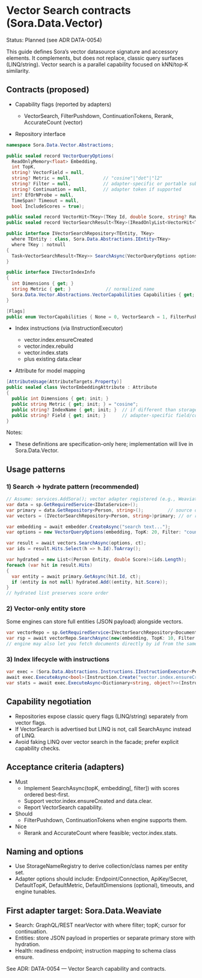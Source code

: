 # Vector Search contracts (Sora.Data.Vector)

Status: Planned (see ADR DATA-0054)

This guide defines Sora’s vector datasource signature and accessory elements. It complements, but does not replace, classic query surfaces (LINQ/string). Vector search is a parallel capability focused on kNN/top‑K similarity.

## Contracts (proposed)

- Capability flags (reported by adapters)
  - VectorSearch, FilterPushdown, ContinuationTokens, Rerank, AccurateCount (vector)

- Repository interface

```csharp
namespace Sora.Data.Vector.Abstractions;

public sealed record VectorQueryOptions(
  ReadOnlyMemory<float> Embedding,
  int TopK,
  string? VectorField = null,
  string? Metric = null,            // "cosine"|"dot"|"l2"
  string? Filter = null,            // adapter-specific or portable subset
  string? Continuation = null,      // adapter token if supported
  int? EfOrNProbe = null,
  TimeSpan? Timeout = null,
  bool IncludeScores = true);

public sealed record VectorHit<TKey>(TKey Id, double Score, string? Raw = null);
public sealed record VectorSearchResult<TKey>(IReadOnlyList<VectorHit<TKey>> Hits, string? Continuation = null);

public interface IVectorSearchRepository<TEntity, TKey>
  where TEntity : class, Sora.Data.Abstractions.IEntity<TKey>
  where TKey : notnull
{
  Task<VectorSearchResult<TKey>> SearchAsync(VectorQueryOptions options, CancellationToken ct = default);
}

public interface IVectorIndexInfo
{
  int Dimensions { get; }
  string Metric { get; }             // normalized name
  Sora.Data.Vector.Abstractions.VectorCapabilities Capabilities { get; }
}

[Flags]
public enum VectorCapabilities { None = 0, VectorSearch = 1, FilterPushdown = 2, Rerank = 4, ContinuationTokens = 8, AccurateCount = 16 }
```

- Index instructions (via IInstructionExecutor)
  - vector.index.ensureCreated
  - vector.index.rebuild
  - vector.index.stats
  - plus existing data.clear

- Attribute for model mapping

```csharp
[AttributeUsage(AttributeTargets.Property)]
public sealed class VectorEmbeddingAttribute : Attribute
{
  public int Dimensions { get; init; }
  public string Metric { get; init; } = "cosine";
  public string? IndexName { get; init; }  // if different than storage name
  public string? Field { get; init; }      // adapter-specific field/column name
}
```

Notes:
- These definitions are specification-only here; implementation will live in Sora.Data.Vector.

## Usage patterns

### 1) Search → hydrate pattern (recommended)

```csharp
// Assume: services.AddSora(); vector adapter registered (e.g., Weaviate)
var data = sp.GetRequiredService<IDataService>();
var primary = data.GetRepository<Person, string>();         // source of truth
var vectors = (IVectorSearchRepository<Person, string>)primary; // or resolved separately if vector-only

var embedding = await embedder.CreateAsync("search text...");
var options = new VectorQueryOptions(embedding, TopK: 20, Filter: "country = 'US'");

var result = await vectors.SearchAsync(options, ct);
var ids = result.Hits.Select(h => h.Id).ToArray();

var hydrated = new List<(Person Entity, double Score)>(ids.Length);
foreach (var hit in result.Hits)
{
  var entity = await primary.GetAsync(hit.Id, ct);
  if (entity is not null) hydrated.Add((entity, hit.Score));
}
// hydrated list preserves score order
```

### 2) Vector-only entity store

Some engines can store full entities (JSON payload) alongside vectors.

```csharp
var vectorRepo = sp.GetRequiredService<IVectorSearchRepository<Document, string>>();
var rsp = await vectorRepo.SearchAsync(new(embedding, TopK: 10, Filter: "tag in ['kb','faq']"));
// engine may also let you fetch documents directly by id from the same store
```

### 3) Index lifecycle with instructions

```csharp
var exec = (Sora.Data.Abstractions.Instructions.IInstructionExecutor<Person>)primary;
await exec.ExecuteAsync<bool>(Instruction.Create("vector.index.ensureCreated"));
var stats = await exec.ExecuteAsync<Dictionary<string, object?>>(Instruction.Create("vector.index.stats"));
```

## Capability negotiation

- Repositories expose classic query flags (LINQ/string) separately from vector flags.
- If VectorSearch is advertised but LINQ is not, call SearchAsync instead of LINQ.
- Avoid faking LINQ over vector search in the facade; prefer explicit capability checks.

## Acceptance criteria (adapters)

- Must
  - Implement SearchAsync(topK, embedding[, filter]) with scores ordered best-first.
  - Support vector.index.ensureCreated and data.clear.
  - Report VectorSearch capability.
- Should
  - FilterPushdown, ContinuationTokens when engine supports them.
- Nice
  - Rerank and AccurateCount where feasible; vector.index.stats.

## Naming and options

- Use StorageNameRegistry to derive collection/class names per entity set.
- Adapter options should include: Endpoint/Connection, ApiKey/Secret, DefaultTopK, DefaultMetric, DefaultDimensions (optional), timeouts, and engine tunables.

## First adapter target: Sora.Data.Weaviate

- Search: GraphQL/REST nearVector with where filter; topK; cursor for continuation.
- Entities: store JSON payload in properties or separate primary store with hydration.
- Health: readiness endpoint; instruction mapping to schema class ensure.

See ADR: DATA-0054 — Vector Search capability and contracts.
